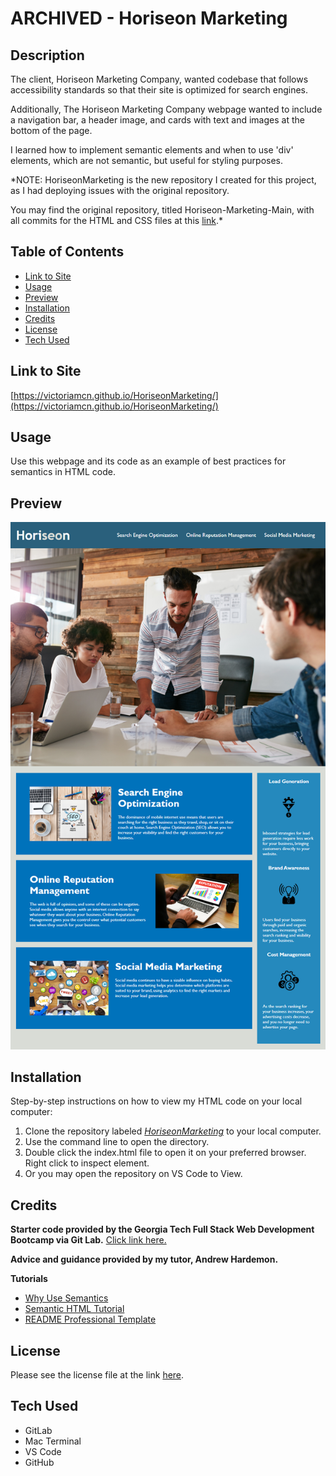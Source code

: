 # ARCHIVED - Horiseon Marketing

## Description

The client, Horiseon Marketing Company, wanted codebase that follows accessibility standards so that their site is optimized for search engines.

Additionally, The Horiseon Marketing Company webpage  wanted to include a navigation bar, a header image, and cards with text and images at the bottom of the page.

I learned how to implement semantic elements and when to use 'div' elements, which are not semantic, but useful for styling purposes.

*NOTE: HoriseonMarketing is the new repository I created for this project, as I had deploying issues with the original repository.

You may find the original repository, titled Horiseon-Marketing-Main, with all commits for the HTML and CSS files at this [link](https://github.com/victoriamcn/Horiseon-Marketing-Main).*

## Table of Contents

- [Link to Site](#link-to-site)
- [Usage](#usage)
- [Preview](#preview)
- [Installation](#installation)
- [Credits](#credits)
- [License](#license)
- [Tech Used](#tech-used)

## Link to Site

[https://victoriamcn.github.io/HoriseonMarketing/](https://victoriamcn.github.io/HoriseonMarketing/)

## Usage

Use this webpage and its code as an example of best practices for semantics in HTML code.

## Preview

![Screenshot of the Horiseon Marketing Landing Page](./assets/Preview/HoriseonMarketingPreviewPage.png)

## Installation

Step-by-step instructions on how to view my HTML code on your local computer:

1. Clone the repository labeled [*HoriseonMarketing*](https://github.com/victoriamcn/HoriseonMarketing) to your local computer.
2. Use the command line to open the directory.
3. Double click the index.html file to open it on your preferred browser. Right click to inspect element.
4. Or you may open the repository on VS Code to View.

## Credits

**Starter code provided by the Georgia Tech Full Stack Web Development Bootcamp via Git Lab.** [Click link here.](https://gt.bootcampcontent.com/GT-Coding-Boot-Camp/GT-VIRT-FSF-PT-01-2023-U-LOLC/-/blob/main/01-HTML-Git-CSS/02-Challenge/README.md)

**Advice and guidance provided by my tutor, Andrew Hardemon.**

**Tutorials**
- [Why Use Semantics](https://www.thoughtco.com/why-use-semantic-html-3468271)
- [Semantic HTML Tutorial](https://www.internetingishard.com/html-and-css/semantic-html/)
- [README Professional Template](https://coding-boot-camp.github.io/full-stack/github/professional-readme-guide)

## License

Please see the license file at the link [here](https://github.com/victoriamcn/HoriseonMarketing/blob/main/LICENSE).

## Tech Used
- GitLab
- Mac Terminal
- VS Code
- GitHub
